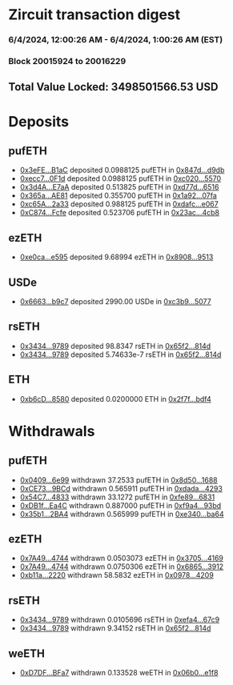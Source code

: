 # Zircuit transaction digest
### 6/4/2024, 12:00:26 AM - 6/4/2024, 1:00:26 AM (EST)
### Block 20015924 to 20016229

## Total Value Locked: 3498501566.53 USD

# Deposits
## pufETH
- [0x3eFE...B1aC](https://etherscan.io/address/0x3eFE8FBCDcC830D7ACFaFa4cd1B107358dBEB1aC) deposited 0.0988125 pufETH in [0x847d...d9db](https://etherscan.io/tx/0x3eFE8FBCDcC830D7ACFaFa4cd1B107358dBEB1aC)
- [0xecc7...0F1d](https://etherscan.io/address/0xecc7c099EcDC687eed5897C7E4c146d40bae0F1d) deposited 0.0988125 pufETH in [0xc020...5570](https://etherscan.io/tx/0xecc7c099EcDC687eed5897C7E4c146d40bae0F1d)
- [0x3d4A...E7aA](https://etherscan.io/address/0x3d4A52f1b3430877f9354B57f38740a46B14E7aA) deposited 0.513825 pufETH in [0xd77d...6516](https://etherscan.io/tx/0x3d4A52f1b3430877f9354B57f38740a46B14E7aA)
- [0x365a...AE81](https://etherscan.io/address/0x365a5cB7B63B33f7Abd6DEd5dc2d3E9C122BAE81) deposited 0.355700 pufETH in [0x1a92...07fa](https://etherscan.io/tx/0x365a5cB7B63B33f7Abd6DEd5dc2d3E9C122BAE81)
- [0xc65A...2a33](https://etherscan.io/address/0xc65Aa07A7134B08a558cBc29ABa93CEBdfB02a33) deposited 0.988125 pufETH in [0xdafc...e067](https://etherscan.io/tx/0xc65Aa07A7134B08a558cBc29ABa93CEBdfB02a33)
- [0xC874...Fcfe](https://etherscan.io/address/0xC8748472D453d882d50132F382Fb2655b9edFcfe) deposited 0.523706 pufETH in [0x23ac...4cb8](https://etherscan.io/tx/0xC8748472D453d882d50132F382Fb2655b9edFcfe)
## ezETH
- [0xe0ca...e595](https://etherscan.io/address/0xe0ca80A061E08d0Ce42eED5cb52dB30Aa7EAe595) deposited 9.68994 ezETH in [0x8908...9513](https://etherscan.io/tx/0xe0ca80A061E08d0Ce42eED5cb52dB30Aa7EAe595)
## USDe
- [0x6663...b9c7](https://etherscan.io/address/0x66634dAaa8FA052947E77e40339ED7C66cb9b9c7) deposited 2990.00 USDe in [0xc3b9...5077](https://etherscan.io/tx/0x66634dAaa8FA052947E77e40339ED7C66cb9b9c7)
## rsETH
- [0x3434...9789](https://etherscan.io/address/0x34349c5569e7B846c3558961552D2202760A9789) deposited 98.8347 rsETH in [0x65f2...814d](https://etherscan.io/tx/0x34349c5569e7B846c3558961552D2202760A9789)
- [0x3434...9789](https://etherscan.io/address/0x34349c5569e7B846c3558961552D2202760A9789) deposited 5.74633e-7 rsETH in [0x65f2...814d](https://etherscan.io/tx/0x34349c5569e7B846c3558961552D2202760A9789)
## ETH
- [0xb6cD...8580](https://etherscan.io/address/0xb6cDFF57097134CCC0D4f27aBc401C55bf748580) deposited 0.0200000 ETH in [0x2f7f...bdf4](https://etherscan.io/tx/0xb6cDFF57097134CCC0D4f27aBc401C55bf748580)
# Withdrawals
## pufETH
- [0x0409...6e99](https://etherscan.io/address/0x0409225e1Adf5623373523E8A898052261a96e99) withdrawn 37.2533 pufETH in [0x8d50...1688](https://etherscan.io/tx/0x0409225e1Adf5623373523E8A898052261a96e99)
- [0xCE73...9BCd](https://etherscan.io/address/0xCE7319475216036f01F4ec8B2648a3cd3c299BCd) withdrawn 0.565911 pufETH in [0xdada...4293](https://etherscan.io/tx/0xCE7319475216036f01F4ec8B2648a3cd3c299BCd)
- [0x54C7...4833](https://etherscan.io/address/0x54C7a242D33b4B82261CdDabF5332853A3f04833) withdrawn 33.1272 pufETH in [0xfe89...6831](https://etherscan.io/tx/0x54C7a242D33b4B82261CdDabF5332853A3f04833)
- [0xDB1f...Ea4C](https://etherscan.io/address/0xDB1f91772C19e39a3e084800F0cBAC2D67B5Ea4C) withdrawn 0.887000 pufETH in [0xf9a4...93bd](https://etherscan.io/tx/0xDB1f91772C19e39a3e084800F0cBAC2D67B5Ea4C)
- [0x35b1...2BA4](https://etherscan.io/address/0x35b1C7881A65C302AA99A39D899F79402C2d2BA4) withdrawn 0.565999 pufETH in [0xe340...ba64](https://etherscan.io/tx/0x35b1C7881A65C302AA99A39D899F79402C2d2BA4)
## ezETH
- [0x7A49...4744](https://etherscan.io/address/0x7A493Be5c2ce014cD049Bf178a1ac0Db1B434744) withdrawn 0.0503073 ezETH in [0x3705...4169](https://etherscan.io/tx/0x7A493Be5c2ce014cD049Bf178a1ac0Db1B434744)
- [0x7A49...4744](https://etherscan.io/address/0x7A493Be5c2ce014cD049Bf178a1ac0Db1B434744) withdrawn 0.0750306 ezETH in [0x6865...3912](https://etherscan.io/tx/0x7A493Be5c2ce014cD049Bf178a1ac0Db1B434744)
- [0xb11a...2220](https://etherscan.io/address/0xb11acD21af5049109720A32596Aa8B44748d2220) withdrawn 58.5832 ezETH in [0x0978...4209](https://etherscan.io/tx/0xb11acD21af5049109720A32596Aa8B44748d2220)
## rsETH
- [0x3434...9789](https://etherscan.io/address/0x34349c5569e7B846c3558961552D2202760A9789) withdrawn 0.0105696 rsETH in [0xefa4...67c9](https://etherscan.io/tx/0x34349c5569e7B846c3558961552D2202760A9789)
- [0x3434...9789](https://etherscan.io/address/0x34349c5569e7B846c3558961552D2202760A9789) withdrawn 9.34152 rsETH in [0x65f2...814d](https://etherscan.io/tx/0x34349c5569e7B846c3558961552D2202760A9789)
## weETH
- [0xD7DF...BFa7](https://etherscan.io/address/0xD7DF7E085214743530afF339aFC420c7c720BFa7) withdrawn 0.133528 weETH in [0x06b0...e1f8](https://etherscan.io/tx/0xD7DF7E085214743530afF339aFC420c7c720BFa7)
